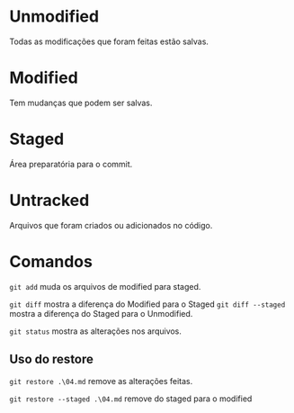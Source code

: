# Unmodified

Todas as modificações que foram feitas estão salvas.

# Modified

Tem mudanças que podem ser salvas.

# Staged

Área preparatória para o commit.

# Untracked

Arquivos que foram criados ou adicionados no código.

# Comandos
`git add` muda os arquivos de modified para staged.

`git diff` mostra a diferença do Modified para o Staged `git diff --staged` mostra a diferença do Staged para o Unmodified.

`git status` mostra as alterações nos arquivos.

## Uso do restore
`git restore .\04.md` remove as alterações feitas.

`git restore --staged .\04.md` remove do staged para o modified
